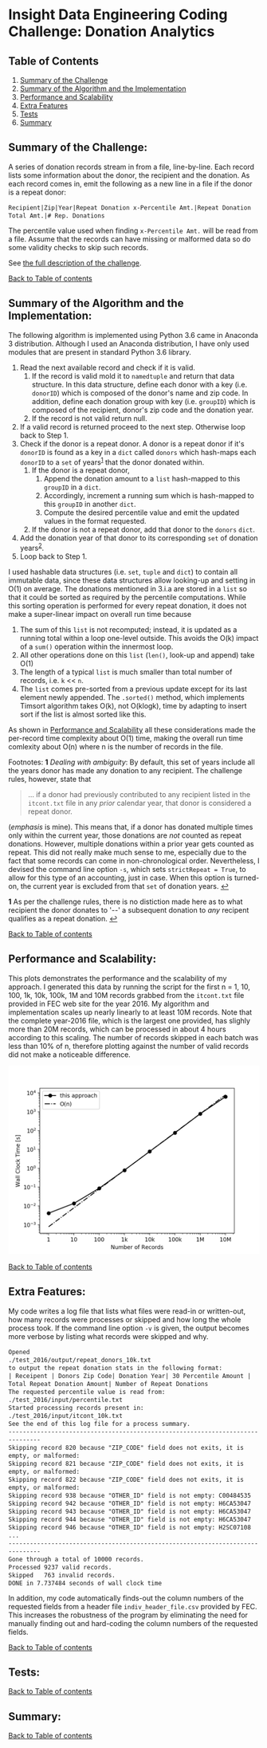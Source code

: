 # Insight Data Engineering Coding Challenge: Donation Analytics

## Table of Contents
1. [Summary of the Challenge](README.md#summary-of-the-challenge)
1. [Summary of the Algorithm and the Implementation](README.md#summary-of-the-algorithm-and-the-implementation)
1. [Performance and Scalability](README.md#performance-and-scalability)
1. [Extra Features](README.md#extra-features)
1. [Tests](README.md#tests)
1. [Summary](README.md#summary)

## Summary of the Challenge:
A series of donation records stream in from a file, line-by-line. 
Each record lists some information about the donor, the recipient and the donation. 
As each record comes in, emit the following as a new line in a file if the donor is a repeat donor: 

    Recipient|Zip|Year|Repeat Donation x-Percentile Amt.|Repeat Donation Total Amt.|# Rep. Donations 

The percentile value used when finding `x-Percentile Amt.` will be read from a file. 
Assume that the records can have missing or malformed data so do some validity checks to skip such 
records.

See [the full description of the challenge](https://github.com/InsightDataScience/donation-analytics/blob/master/README.md).

[Back to Table of contents](README.md#table-of-contents)


## Summary of the Algorithm and the Implementation:
The following algorithm is implemented using Python 3.6 came in Anaconda 3 distribution. 
Although I used an Anaconda distribution, I have only used modules that are present in standard 
Python 3.6 library.

1. Read the next available record and check if it is valid.
   1. If the record is valid mold it to `namedtuple` and return that data structure. 
      In this data structure, define each donor with a key (i.e. `donorID`) which is composed of 
      the donor's name and zip code.
      In addition, define each donation group with key (i.e. `groupID`) which is composed of the 
      recipient, donor's zip code and the donation year.
   1. If the record is not valid return null.
1. If a valid record is returned proceed to the next step. Otherwise loop back to Step 1.
1. Check if the donor is a repeat donor.
   A donor is a repeat donor if it's `donorID` is found as a key in  a `dict` called `donors` which 
   hash-maps each `donorID` to a `set` of years<sup id="a1">[1](#f1)</sup> that the donor donated within.
   1. If the donor is a repeat donor, 
      1. Append the donation amount to a `list` hash-mapped to this `groupID` in a `dict`.
      1. Accordingly, increment a running sum which is hash-mapped to this `groupID` in another `dict`. 
      1. Compute the desired percentile value and emit the updated values in the format requested.
   1. If the donor is not a repeat donor, add that donor to the `donors` `dict`.
1. Add the donation year of that donor to its corresponding `set` of donation years<sup id="a2">[2](#f2)</sup>. 
1. Loop back to Step 1.

I used hashable data structures (i.e. `set`, `tuple` and `dict`) to contain all immutable data, since 
these data structures allow looking-up and setting in O(1) on average.
The donations mentioned in 3.i.a are stored in a `list` so that it could be sorted as required by the
percentile computations.
While this sorting operation is performed for every repeat donation, it does not make a super-linear 
impact on overall run time because
1. The sum of this `list` is not recomputed; instead, it is updated as a running total within a loop
   one-level outside.
   This avoids the O(k) impact of a `sum()` operation within the innermost loop.
1. All other operations done on this `list` (`len()`, look-up and append) take O(1)   
1. The length of a typical `list` is much smaller than total number of records, i.e. `k` << `n`.
1. The `list` comes pre-sorted from a previous update except for its last element newly appended.
   The `.sorted()` method, which implements Timsort algorithm takes O(k), not O(klogk), time by adapting
   to insert sort if the list is almost sorted like this. 

As shown in [Performance and Scalability](Readme.md#performance-and-scalability) all these 
considerations made the per-record time complexity about O(1) time, making the overall run time 
comlexity about O(n) where n is the number of records in the file. 

Footnotes:
<b id="f1">1</b> 
*Dealing with ambiguity*:
By default, this set of years include all the years donor has made any donation to any recipient. 
The challenge rules, however, state that
  
>... if a donor had previously contributed to any recipient listed in the `itcont.txt` file 
 in any *prior* calendar year, that donor is considered a repeat donor.

(*emphasis* is mine). 
This means that, if a donor has donated multiple times only within the current year, 
those donations are *not* counted as repeat donations.
However, multiple donations within a prior year gets counted as repeat.
This did not really make much sense to me, especially due to the fact that some records can come in
non-chronological order.
Nevertheless, I devised the command line option `-s`, which sets `strictRepeat = True`, to allow for 
this type of an accounting, just in case. When this option is turned-on, the current year is excluded
from that `set` of donation years. 
 [↩](#a1)

<b id="f2">1</b>
 As per the challenge rules, there is no distiction made here as to what recipient the 
donor donates to '--' a subsequent donation to *any* recipent qualifies as a repeat donation.
 [↩](#a2)
  
[Back to Table of contents](README.md#table-of-contents)

## Performance and Scalability:

This plots demonstrates the performance and the scalability of my approach.
I generated this data by running the script for the first n = 1, 10, 100, 1k, 10k, 100k, 1M and 10M
records grabbed from the `itcont.txt` file provided in FEC web site for the year 2016. 
My algorithm and implementation scales up nearly linearly to at least 10M records.
Note that the complete year-2016 file, which is the largest one provided, has slighly more than 20M 
records, which can be processed in about 4 hours according to this scaling.
The number of records skipped in each batch was less than 10% of n, therefore plotting against the
number of valid records did not make a noticeable difference. 

![Performance and Scalability](./scaleUp.png)

[Back to Table of contents](README.md#table-of-contents)


## Extra Features:
My code writes a log file that lists what files were read-in or written-out, how many records were 
processes or skipped and how long the whole process took. 
If the command line option `-v` is given, the output becomes more verbose by listing what records 
were skipped and why.

```
Opened
./test_2016/output/repeat_donors_10k.txt
to output the repeat donation stats in the following format:
| Receipent | Donors Zip Code| Donation Year| 30 Percentile Amount | Total Repeat Donation Amount| Number of Repeat Donations
The requested percentile value is read from:
./test_2016/input/percentile.txt
Started processing records present in:
./test_2016/input/itcont_10k.txt
See the end of this log file for a process summary.
-------------------------------------------------------------------------------
Skipping record 820 because "ZIP_CODE" field does not exits, it is empty, or malformed:
Skipping record 821 because "ZIP_CODE" field does not exits, it is empty, or malformed:
Skipping record 822 because "ZIP_CODE" field does not exits, it is empty, or malformed:
Skipping record 938 because "OTHER_ID" field is not empty: C00484535
Skipping record 942 because "OTHER_ID" field is not empty: H6CA53047
Skipping record 943 because "OTHER_ID" field is not empty: H6CA53047
Skipping record 944 because "OTHER_ID" field is not empty: H6CA53047
Skipping record 946 because "OTHER_ID" field is not empty: H2SC07108
...
-------------------------------------------------------------------------------
Gone through a total of 10000 records.
Processed 9237 valid records.
Skipped   763 invalid records.
DONE in 7.737484 seconds of wall clock time
```
In addition, my code automatically finds-out the column numbers of the requested fields from a header 
file `indiv_header_file.csv` provided by FEC.
This increases the robustness of the program by eliminating the need for manually finding out and 
hard-coding the column numbers of the requested fields. 

[Back to Table of contents](README.md#table-of-contents)

## Tests:


[Back to Table of contents](README.md#table-of-contents)


## Summary:


[Back to Table of contents](README.md#table-of-contents)


